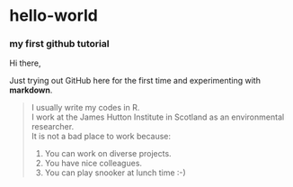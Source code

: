 # hello-world
### my first github tutorial

Hi there,

Just trying out GitHub here for the first time and experimenting with **markdown**.  

> I usually write my codes in R.  
> I work at the James Hutton Institute in Scotland as an environmental researcher.  
> It is not a bad place to work because:  
> 
> 1. You can work on diverse projects.
> 2. You have nice colleagues.
> 3. You can play snooker at lunch time :-) 
